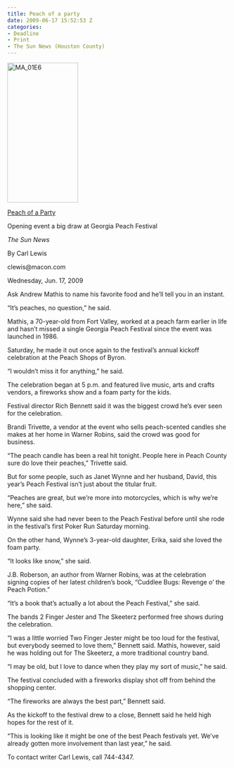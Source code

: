 ```yaml
---
title: Peach of a party
date: 2009-06-17 15:52:53 Z
categories:
- Deadline
- Print
- The Sun News (Houston County)
---
```


<p><a href="{{ site.baseurl }}/assets/MA_01E6.jpg"><img class="alignright" title="MA_01E6" src="{{ site.baseurl }}/assets/MA_01E6.jpg" alt="MA_01E6" width="161" height="318" /></a></p>
<p></p>
<p><a href="http://www.macon.com/197/story/749183.html">Peach of a Party</a></p>
<p>Opening event a big draw at Georgia Peach Festival</p>
<p><em>The Sun News</em></p>
<p>By Carl Lewis</p>
<p>clewis@macon.com</p>
<p>Wednesday, Jun. 17, 2009</p>
<p></p>
<p>Ask Andrew Mathis to name his favorite food and he’ll tell you in an instant.</p>
<p>“It’s peaches, no question,” he said.</p>
<p>Mathis, a 70-year-old from Fort Valley, worked at a peach farm earlier in life and hasn’t missed a single Georgia Peach Festival since the event was launched in 1986.</p>
<p><!--more-->Saturday, he made it out once again to the festival’s annual kickoff celebration at the Peach Shops of Byron.</p>
<p>“I wouldn’t miss it for anything,” he said.</p>
<p>The celebration began at 5 p.m. and featured live music, arts and crafts vendors, a fireworks show and a foam party for the kids.</p>
<p>Festival director Rich Bennett said it was the biggest crowd he’s ever seen for the celebration.</p>
<p>Brandi Trivette, a vendor at the event who sells peach-scented candles she makes at her home in Warner Robins, said the crowd was good for business.</p>
<p>“The peach candle has been a real hit tonight. People here in Peach County sure do love their peaches,” Trivette said.</p>
<p>But for some people, such as Janet Wynne and her husband, David, this year’s Peach Festival isn’t just about the titular fruit.</p>
<p>“Peaches are great, but we’re more into motorcycles, which is why we’re here,” she said.</p>
<p>Wynne said she had never been to the Peach Festival before until she rode in the festival’s first Poker Run Saturday morning.</p>
<p>On the other hand, Wynne’s 3-year-old daughter, Erika, said she loved the foam party.</p>
<p>“It looks like snow,” she said.</p>
<p>J.B. Roberson, an author from Warner Robins, was at the celebration signing copies of her latest children’s book, “Cuddlee Bugs: Revenge o’ the Peach Potion.”</p>
<p>“It’s a book that’s actually a lot about the Peach Festival,” she said.</p>
<p>The bands 2 Finger Jester and The Skeeterz performed free shows during the celebration.</p>
<p>“I was a little worried Two Finger Jester might be too loud for the festival, but everybody seemed to love them,” Bennett said. Mathis, however, said he was holding out for The Skeeterz, a more traditional country band.</p>
<p>“I may be old, but I love to dance when they play my sort of music,” he said.</p>
<p>The festival concluded with a fireworks display shot off from behind the shopping center.</p>
<p>“The fireworks are always the best part,” Bennett said.</p>
<p>As the kickoff to the festival drew to a close, Bennett said he held high hopes for the rest of it.</p>
<p>“This is looking like it might be one of the best Peach festivals yet. We’ve already gotten more involvement than last year,” he said.</p>
<p>To contact writer Carl Lewis, call 744-4347.</p>
